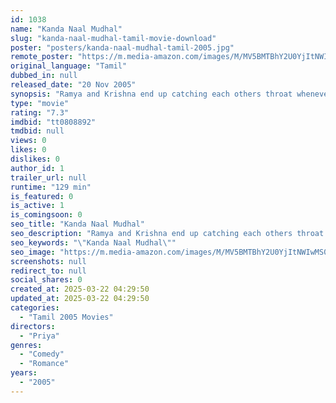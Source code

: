 ```yaml
---
id: 1038
name: "Kanda Naal Mudhal"
slug: "kanda-naal-mudhal-tamil-movie-download"
poster: "posters/kanda-naal-mudhal-tamil-2005.jpg"
remote_poster: "https://m.media-amazon.com/images/M/MV5BMTBhY2U0YjItNWIwMS00MDQxLThlNzEtODQ2MjQwNjk0Yzg2XkEyXkFqcGdeQXVyMTY0MDk0NjE3._V1_SX300.jpg"
original_language: "Tamil"
dubbed_in: null
released_date: "20 Nov 2005"
synopsis: "Ramya and Krishna end up catching each others throat whenever they happen to meet. Aravind (Krishna's Friend) parents arrange his marriage with Ramya. Its a smooth story on how love blooms between Ramya and Krishna because of circ..."
type: "movie"
rating: "7.3"
imdbid: "tt0808892"
tmdbid: null
views: 0
likes: 0
dislikes: 0
author_id: 1
trailer_url: null
runtime: "129 min"
is_featured: 0
is_active: 1
is_comingsoon: 0
seo_title: "Kanda Naal Mudhal"
seo_description: "Ramya and Krishna end up catching each others throat whenever they happen to meet. Aravind (Krishna's Friend) parents arrange his marriage with Ramya. Its a smooth story on how love blooms between Ramya and Krishna because of circ..."
seo_keywords: "\"Kanda Naal Mudhal\""
seo_image: "https://m.media-amazon.com/images/M/MV5BMTBhY2U0YjItNWIwMS00MDQxLThlNzEtODQ2MjQwNjk0Yzg2XkEyXkFqcGdeQXVyMTY0MDk0NjE3._V1_SX300.jpg"
screenshots: null
redirect_to: null
social_shares: 0
created_at: 2025-03-22 04:29:50
updated_at: 2025-03-22 04:29:50
categories:
  - "Tamil 2005 Movies"
directors:
  - "Priya"
genres:
  - "Comedy"
  - "Romance"
years:
  - "2005"
---
```

